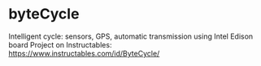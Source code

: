 # byteCycle
Intelligent cycle: sensors, GPS, automatic transmission using Intel Edison board
Project on Instructables: https://www.instructables.com/id/ByteCycle/
